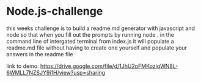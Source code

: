 # Node.js-challenge

this weeks challenge is to build a readme.md generator with javascript and node so that when you fill out the prompts by running node . in the command line of intergated terminal from index.js it will populate a readme.md file without having to create one yourself and populate your answers in the readme file

link to demo: https://drive.google.com/file/d/1JhU2pFMKoziqWN8L-6WMLL7NZSJY9i1H/view?usp=sharing
